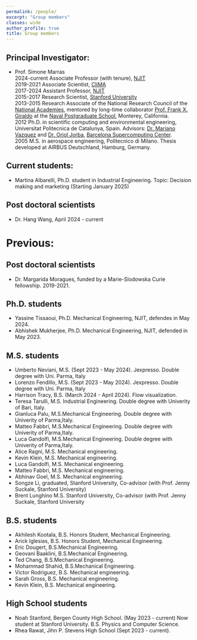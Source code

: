 ```yaml
---
permalink: /people/
excerpt: "Group members"
classes: wide
author_profile: true
title: Group members
---
```

## Principal Investigator:
- Prof. Simone Marras\
2024-current Associate Professor (with tenure), [NJIT](https://www.njit.edu)\
2019-2021 Associate Scientist, [CliMA](https://clima.caltech.edu)\
2017-2024 Assistant Professor, [NJIT](https://www.njit.edu)\
2015-2017 Research Scientist, [Stanford University](https://www.stanford.edu)\
2013-2015 Research Associate of the National Research Council of the [National Academies](https://www.nationalacademies.org/), mentored by long-time collaborator [Prof. Frank X. Giraldo](https://frankgiraldo.wixsite.com/mysite/) at the [Naval Postgraduate School](https://www.nps.edu), Monterey, California.\
2012 Ph.D. in scientific computing and environmental engineering, Universitat Politecnica de Catalunya, Spain. Advisors: [Dr. Mariano Vazquez](https://scholar.google.com.ar/citations?user=fCg0DeMAAAAJ&hl=en) and [Dr. Oriol Jorba](https://scholar.google.es/citations?user=kbSmdl0AAAAJ&hl=en), [Barcelona Supercomputing Center](https://www.bsc.es).\
2005 M.S. in aerospace engineering, Politecnico di Milano. Thesis developed at AIRBUS Deutschland, Hamburg, Germany.


## Current students:
- Martina Albarelli, Ph.D. student in Industrial Engineering. Topic: Decision making and marketing (Starting January 2025)

## Post doctoral scientists
- Dr. Hang Wang, April 2024 - current

# Previous:
## Post doctoral scientists
- Dr. Margarida Moragues, funded by a Marie-Slodowska Curie fellowship. 2019-2021.

## Ph.D. students
- Yassine Tissaoui, Ph.D. Mechanical Engineering, NJIT, defendes in May 2024.
- Abhishek Mukherjee, Ph.D. Mechanical Engineering, NJIT, defended in May 2023.

## M.S. students
- Umberto Neviani, M.S. (Sept 2023 - May 2024). Jexpresso. Double degree with Uni. Parma, Italy
- Lorenzo Fendillo, M.S. (Sept 2023 - May 2024). Jexpresso. Double degree with Uni. Parma, Italy
- Harrison Tracy, B.S. (March 2024 - April 2024). Flow visualization.
- Teresa Tarulli, M.S. Industrial Engineering. Double degree with Univerity of Bari, Italy.
- Gianluca Palu,  M.S.Mechanical Engineering. Double degree with Univerity of Parma,Italy.
- Matteo Fabbri,  M.S.Mechanical Engineering. Double degree with Univerity of Parma,Italy.
- Luca Gandolfi,  M.S.Mechanical Engineering. Double degree with Univerity of Parma,Italy.
- Alice Ragni,  M.S. Mechanical engineering.
- Kevin Klein, M.S. Mechanical engineering.
- Luca Gandolfi, M.S. Mechanical engineering.
- Matteo Fabbri, M.S. Mechanical engineering.
- Abhinav Goel, M.S. Mechanical engineering.
- Songze Li, graduated, Stanford University, Co-advisor (with Prof.
Jenny Suckale, Stanford University)
- Brent Lunghino M.S. Stanford University, Co-advisor (with
Prof. Jenny Suckale, Stanford University

## B.S. students
- Akhilesh Kootala, B.S. Honors Student, Mechanical Engineering.
- Arick Iglesias, B.S. Honors Student, Mechanical Engineering.
- Eric Dougert, B.S.Mechanical Engineering.
- Geovani Baaklini, B.S.Mechanical Engineering.
- Ted Chang, B.S.Mechanical Engineering.
- Mohammad Shahid, B.S.Mechanical Engineering.
- Victor Rodriguez, B.S. Mechanical engineering.
- Sarah Gross, B.S. Mechanical engineering.
- Kevin Klein, B.S. Mechanical engineering.

## High School students
- Noah Stanford, Bergen County High School.  (May 2023 - current)
  Now student at Stanford University. B.S. Physics and Computer Science.
- Rhea Rawat, Jihn P. Stevens High School (Sept 2023 - current).